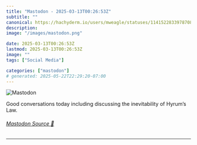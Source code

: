 ```yaml
---
title: "Mastodon - 2025-03-13T00:26:53Z"
subtitle: ""
canonical: https://hachyderm.io/users/mweagle/statuses/114152283397870820
description:
image: "/images/mastodon.png"

date: 2025-03-13T00:26:53Z
lastmod: 2025-03-13T00:26:53Z
image: ""
tags: ["Social Media"]

categories: ["mastodon"]
# generated: 2025-05-22T22:29:20-07:00
---
```

![Mastodon](/images/mastodon.png)

<p>Good conversations today including discussing the inevitability of Hyrum’s Law.</p>


###### [Mastodon Source 🐘](https://hachyderm.io/@mweagle/114152283397870820)

___
